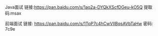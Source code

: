Java面试 链接:https://pan.baidu.com/s/1ao2a-DYQkXScfDGeu-kO5Q 提取码:msax

前端面试  链接: https://pan.baidu.com/s/1TpP7c4hCwVIlBqsAVbTaHw  密码: 7c9e
